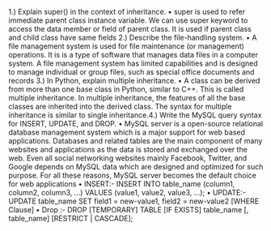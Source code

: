 1.) Explain super() in the context of inheritance.
• super is used to refer immediate parent 
class instance variable. We can use super 
keyword to access the data member or field 
of parent class. It is used if parent class and 
child class have same fields
2.) Describe the file-handling system.
• A file management system is used for file 
maintenance (or management) operations. 
It is is a type of software that manages data 
files in a computer system. A file 
management system has limited capabilities 
and is designed to manage individual or 
group files, such as special office documents 
and records
3.) In Python, explain multiple inheritance.
• A class can be derived from more than one 
base class in Python, similar to C++. This is 
called multiple inheritance. In multiple 
inheritance, the features of all the base 
classes are inherited into the derived class. 
The syntax for multiple inheritance is similar 
to single inheritance.4.) Write the MySQL query syntax for INSERT, 
UPDATE, and DROP.
• MySQL server is a open-source relational 
database management system which is a 
major support for web based applications. 
Databases and related tables are the main 
component of many websites and 
applications as the data is stored and 
exchanged over the web. Even all social 
networking websites mainly Facebook, 
Twitter, and Google depends on MySQL 
data which are designed and optimized for 
such purpose. For all these reasons, MySQL 
server becomes the default choice for web 
applications
• INSERT:-
INSERT INTO table_name (column1, column2, column3, ...)
VALUES (value1, value2, value3, ...);
• UPDATE:- UPDATE table_name SET field1 = 
new-value1, field2 = new-value2 [WHERE 
Clause]
• Drop :- DROP [TEMPORARY] TABLE [IF 
EXISTS] table_name [, table_name] 
[RESTRICT | CASCADE];
